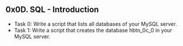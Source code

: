 ## 0x0D. SQL - Introduction

- Task 0: Write a script that lists all databases of your MySQL server.
- Task 1: Write a script that creates the database hbtn_0c_0 in your MySQL server.
